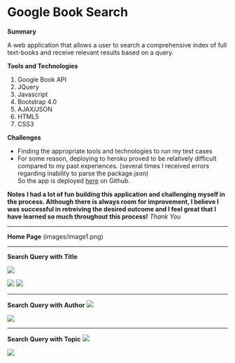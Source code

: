 # Google Book Search

**Summary**

A web application that allows a user to search a comprehensive index of full text-books and receive relevant results based on a query.

**Tools and Technologies**
1. Google Book API
2. JQuery
3. Javascript
4. Bootstrap 4.0
5. AJAX/JSON
5. HTML5
6. CSS3


**Challenges**
- Finding the appropriate tools and technologies to run my test cases
- For some reason, deploying to heroku proved to be relatively difficult compared to my past experiences. (several times I received errors regarding inability to parse the package.json)  
So the app is deployed <a href="https://grandsuccess87.github.io/GoogleBookSearch/">here</a> on Github.

**Notes**
**I had a lot of fun building this application and challenging myself in the process.  Although there is always room for improvement, I believe I was successful in retreiving the desired outcome and I feel great that I have learned so much throughout this process!**
*Thank You* 

<hr>

**Home Page**
(images/image1.png)
<!-- <img src="images/GBS_Image1.png"> -->

<hr>

**Search Query with Title**
<p><img src="images/GBS_Image2.png"></p>

<img src="images/GBS_Image2b.png">

<img src="images/GBS_Image2c.png">


<hr>

**Search Query with Author**
<img src="images/GBS_Image3.png">

<img src="images/GBS_Image3b.png">


<hr>

**Search Query with Topic**
<img src="images/GBS_Image4.png">

<img src="images/GBS_Image4b.png">
